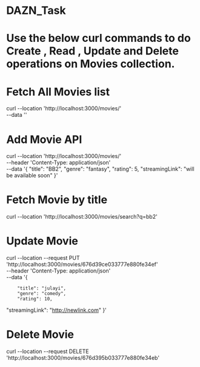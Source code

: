# DAZN_Task
# Use the below curl commands to do Create , Read , Update and Delete operations on Movies collection.

# Fetch All Movies list 
curl --location 'http://localhost:3000/movies/' \
--data ''

# Add Movie API
curl --location 'http://localhost:3000/movies/' \
--header 'Content-Type: application/json' \
--data '{
    "title": "BB2", 
    "genre": "fantasy", 
    "rating": 5, 
    "streamingLink": "will be available soon"
}'

# Fetch Movie by title
curl --location 'http://localhost:3000/movies/search?q=bb2'

# Update Movie 
curl --location --request PUT 'http://localhost:3000/movies/676d39ce033777e880fe34ef' \
--header 'Content-Type: application/json' \
--data '{
        
        "title": "julayi",
        "genre": "comedy",
        "rating": 10,
  "streamingLink": "http://newlink.com"
    }'

# Delete Movie
curl --location --request DELETE 'http://localhost:3000/movies/676d395b033777e880fe34eb'



